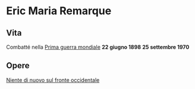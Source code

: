 # Eric Maria Remarque
## Vita
Combatté nella [Prima guerra mondiale](../eventi/Prima%20guerra%20mondiale.md)
**22 giugno 1898**
**25 settembre 1970**

## Opere
[Niente di nuovo sul fronte occidentale](Niente%20di%20nuovo%20sul%20fronte%20occidentale.md)